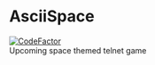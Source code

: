 # AsciiSpace
[![CodeFactor](https://www.codefactor.io/repository/github/danielhejduk/asciispace/badge)](https://www.codefactor.io/repository/github/danielhejduk/asciispace)  
Upcoming space themed telnet game
